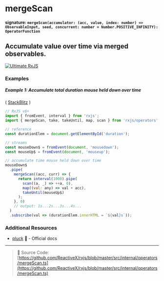 # mergeScan

#### signature: `mergeScan(accumulator: (acc, value, index: number) => ObservableInput, seed, concurrent: number = Number.POSITIVE_INFINITY): OperatorFunction`

## Accumulate value over time via merged observables.

[![Ultimate RxJS](https://drive.google.com/uc?export=view&id=1htrban3k3Z8CxiKwEV6bdmxW5Wu8xdWX "Ultimate RxJS")](https://ultimatecourses.com/courses/rxjs?ref=4)

### Examples

##### Example 1: Accumulate total duration mouse held down over time

(
[StackBlitz](https://stackblitz.com/edit/typescript-gzaak8?file=index.ts&devtoolsheight=50)
)

```js
// RxJS v6+
import { fromEvent, interval } from 'rxjs';
import { mergeScan, take, takeUntil, map, scan } from 'rxjs/operators';

// reference
const durationElem = document.getElementById('duration');

// streams
const mouseDown$ = fromEvent(document, 'mousedown');
const mouseUp$ = fromEvent(document, 'mouseup');

// accumulate time mouse held down over time
mouseDown$
  .pipe(
    mergeScan((acc, curr) => {
      return interval(1000).pipe(
        scan((a, _) => ++a, 0),
        map((val: any) => val + acc),
        takeUntil(mouseUp$)
      );
    }, 0)
    // output: 1s...2s...3s...4s...
  )
  .subscribe(val => (durationElem.innerHTML = `${val}s`));
```

### Additional Resources

- [pluck](https://rxjs-dev.firebaseapp.com/api/operators/mergeScan)
  :newspaper: - Official docs

---

> :file_folder: Source Code:
> [https://github.com/ReactiveX/rxjs/blob/master/src/internal/operators/mergeScan.ts](https://github.com/ReactiveX/rxjs/blob/master/src/internal/operators/mergeScan.ts)
